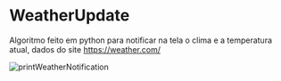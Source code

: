 # WeatherUpdate

Algoritmo feito em python para notificar na tela o clima e a temperatura atual, dados do site https://weather.com/


![printWeatherNotification](https://user-images.githubusercontent.com/116197527/200937684-31fc2c5b-9099-425a-ba09-e980eb795e31.png)

